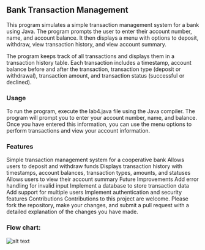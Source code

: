 ## Bank Transaction Management 

This program simulates a simple transaction management system for a  bank using Java. The program prompts the user to enter their account number, name, and account balance. It then displays a menu with options to deposit, withdraw, view transaction history, and view account summary.

The program keeps track of all transactions and displays them in a transaction history table. Each transaction includes a timestamp, account balance before and after the transaction, transaction type (deposit or withdrawal), transaction amount, and transaction status (successful or declined).

### Usage

To run the program, execute the lab4.java file using the Java compiler. The program will prompt you to enter your account number, name, and balance. Once you have entered this information, you can use the menu options to perform transactions and view your account information.

### Features

Simple transaction management system for a cooperative bank
Allows users to deposit and withdraw funds
Displays transaction history with timestamps, account balances, transaction types, amounts, and statuses
Allows users to view their account summary
Future Improvements
Add error handling for invalid input
Implement a database to store transaction data
Add support for multiple users
Implement authentication and security features
Contributions
Contributions to this project are welcome. Please fork the repository, make your changes, and submit a pull request with a detailed explanation of the changes you have made.

 ### Flow chart:

 ![alt text](flowchart.jpg)
